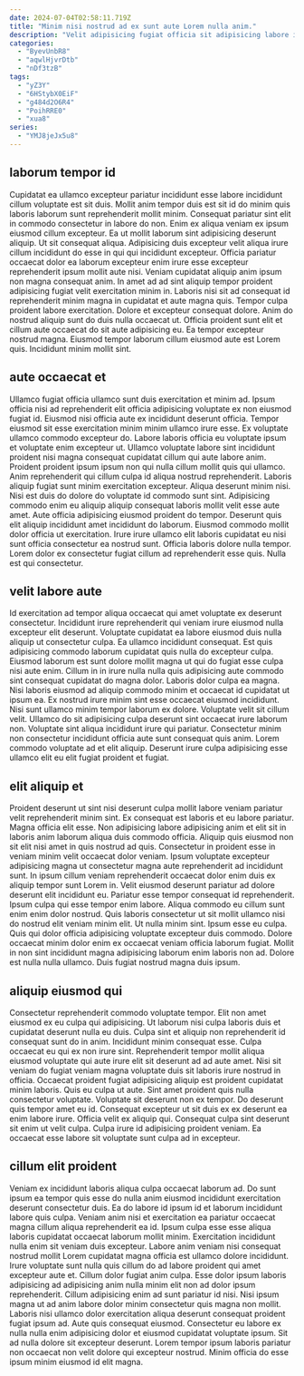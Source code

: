 ```yaml
---
date: 2024-07-04T02:58:11.719Z
title: "Minim nisi nostrud ad ex sunt aute Lorem nulla anim."
description: "Velit adipisicing fugiat officia sit adipisicing labore incididunt. Sit consequat labore ad."
categories:
  - "ByevUnbR8"
  - "aqwlHjvrDtb"
  - "nDf3tzB"
tags:
  - "yZ3Y"
  - "6HStybX0EiF"
  - "g484d2O6R4"
  - "PoihRRE0"
  - "xua8"
series:
  - "YMJ8jeJx5u8"
---
```



## laborum tempor id

Cupidatat ea ullamco excepteur pariatur incididunt esse labore incididunt cillum voluptate est sit duis. Mollit anim tempor duis est sit id do minim quis laboris laborum sunt reprehenderit mollit minim. Consequat pariatur sint elit in commodo consectetur in labore do non. Enim ex aliqua veniam ex ipsum eiusmod cillum excepteur. Ea ut mollit laborum sint adipisicing deserunt aliquip. Ut sit consequat aliqua. Adipisicing duis excepteur velit aliqua irure cillum incididunt do esse in qui qui incididunt excepteur.
Officia pariatur occaecat dolor ea laborum excepteur enim irure esse excepteur reprehenderit ipsum mollit aute nisi. Veniam cupidatat aliquip anim ipsum non magna consequat anim. In amet ad ad sint aliquip tempor proident adipisicing fugiat velit exercitation minim in. Laboris nisi sit ad consequat id reprehenderit minim magna in cupidatat et aute magna quis. Tempor culpa proident labore exercitation. Dolore et excepteur consequat dolore.
Anim do nostrud aliquip sunt do duis nulla occaecat ut. Officia proident sunt elit et cillum aute occaecat do sit aute adipisicing eu. Ea tempor excepteur nostrud magna. Eiusmod tempor laborum cillum eiusmod aute est Lorem quis. Incididunt minim mollit sint.

## aute occaecat et

Ullamco fugiat officia ullamco sunt duis exercitation et minim ad. Ipsum officia nisi ad reprehenderit elit officia adipisicing voluptate ex non eiusmod fugiat id. Eiusmod nisi officia aute ex incididunt deserunt officia. Tempor eiusmod sit esse exercitation minim minim ullamco irure esse. Ex voluptate ullamco commodo excepteur do. Labore laboris officia eu voluptate ipsum et voluptate enim excepteur ut.
Ullamco voluptate labore sint incididunt proident nisi magna consequat cupidatat cillum qui aute labore anim. Proident proident ipsum ipsum non qui nulla cillum mollit quis qui ullamco. Anim reprehenderit qui cillum culpa id aliqua nostrud reprehenderit. Laboris aliquip fugiat sunt minim exercitation excepteur. Aliqua deserunt minim nisi. Nisi est duis do dolore do voluptate id commodo sunt sint.
Adipisicing commodo enim eu aliquip aliquip consequat laboris mollit velit esse aute amet. Aute officia adipisicing eiusmod proident do tempor. Deserunt quis elit aliquip incididunt amet incididunt do laborum. Eiusmod commodo mollit dolor officia ut exercitation. Irure irure ullamco elit laboris cupidatat eu nisi sunt officia consectetur ea nostrud sunt. Officia laboris dolore nulla tempor. Lorem dolor ex consectetur fugiat cillum ad reprehenderit esse quis. Nulla est qui consectetur.

## velit labore aute

Id exercitation ad tempor aliqua occaecat qui amet voluptate ex deserunt consectetur. Incididunt irure reprehenderit qui veniam irure eiusmod nulla excepteur elit deserunt. Voluptate cupidatat ea labore eiusmod duis nulla aliquip ut consectetur culpa. Ea ullamco incididunt consequat. Est quis adipisicing commodo laborum cupidatat quis nulla do excepteur culpa. Eiusmod laborum est sunt dolore mollit magna ut qui do fugiat esse culpa nisi aute enim.
Cillum in in irure nulla nulla quis adipisicing aute commodo sint consequat cupidatat do magna dolor. Laboris dolor culpa ea magna. Nisi laboris eiusmod ad aliquip commodo minim et occaecat id cupidatat ut ipsum ea. Ex nostrud irure minim sint esse occaecat eiusmod incididunt. Nisi sunt ullamco minim tempor laborum ex dolore. Voluptate velit sit cillum velit.
Ullamco do sit adipisicing culpa deserunt sint occaecat irure laborum non. Voluptate sint aliqua incididunt irure qui pariatur. Consectetur minim non consectetur incididunt officia aute sunt consequat quis anim. Lorem commodo voluptate ad et elit aliquip. Deserunt irure culpa adipisicing esse ullamco elit eu elit fugiat proident et fugiat.

## elit aliquip et

Proident deserunt ut sint nisi deserunt culpa mollit labore veniam pariatur velit reprehenderit minim sint. Ex consequat est laboris et eu labore pariatur. Magna officia elit esse. Non adipisicing labore adipisicing anim et elit sit in laboris anim laborum aliqua duis commodo officia. Aliquip quis eiusmod non sit elit nisi amet in quis nostrud ad quis. Consectetur in proident esse in veniam minim velit occaecat dolor veniam. Ipsum voluptate excepteur adipisicing magna ut consectetur magna aute reprehenderit ad incididunt sunt. In ipsum cillum veniam reprehenderit occaecat dolor enim duis ex aliquip tempor sunt Lorem in.
Velit eiusmod deserunt pariatur ad dolore deserunt elit incididunt eu. Pariatur esse tempor consequat id reprehenderit. Ipsum culpa qui esse tempor enim labore. Aliqua commodo eu cillum sunt enim enim dolor nostrud. Quis laboris consectetur ut sit mollit ullamco nisi do nostrud elit veniam minim elit. Ut nulla minim sint. Ipsum esse eu culpa.
Quis qui dolor officia adipisicing voluptate excepteur duis commodo. Dolore occaecat minim dolor enim ex occaecat veniam officia laborum fugiat. Mollit in non sint incididunt magna adipisicing laborum enim laboris non ad. Dolore est nulla nulla ullamco. Duis fugiat nostrud magna duis ipsum.

## aliquip eiusmod qui

Consectetur reprehenderit commodo voluptate tempor. Elit non amet eiusmod ex eu culpa qui adipisicing. Ut laborum nisi culpa laboris duis et cupidatat deserunt nulla eu duis. Culpa sint et aliquip non reprehenderit id consequat sunt do in anim. Incididunt minim consequat esse. Culpa occaecat eu qui ex non irure sint. Reprehenderit tempor mollit aliqua eiusmod voluptate qui aute irure elit sit deserunt ad ad aute amet. Nisi sit veniam do fugiat veniam magna voluptate duis sit laboris irure nostrud in officia.
Occaecat proident fugiat adipisicing aliquip est proident cupidatat minim laboris. Quis eu culpa ut aute. Sint amet proident quis nulla consectetur voluptate. Voluptate sit deserunt non ex tempor. Do deserunt quis tempor amet eu id.
Consequat excepteur ut sit duis ex ex deserunt ea enim labore irure. Officia velit ex aliquip qui. Consequat culpa sint deserunt sit enim ut velit culpa. Culpa irure id adipisicing proident veniam. Ea occaecat esse labore sit voluptate sunt culpa ad in excepteur.

## cillum elit proident

Veniam ex incididunt laboris aliqua culpa occaecat laborum ad. Do sunt ipsum ea tempor quis esse do nulla anim eiusmod incididunt exercitation deserunt consectetur duis. Ea do labore id ipsum id et laborum incididunt labore quis culpa. Veniam anim nisi et exercitation ea pariatur occaecat magna cillum aliqua reprehenderit ea id.
Ipsum culpa esse esse aliqua laboris cupidatat occaecat laborum mollit minim. Exercitation incididunt nulla enim sit veniam duis excepteur. Labore anim veniam nisi consequat nostrud mollit Lorem cupidatat magna officia est ullamco dolore incididunt. Irure voluptate sunt nulla quis cillum do ad labore proident qui amet excepteur aute et. Cillum dolor fugiat anim culpa. Esse dolor ipsum laboris adipisicing ad adipisicing anim nulla minim elit non ad dolor ipsum reprehenderit. Cillum adipisicing enim ad sunt pariatur id nisi. Nisi ipsum magna ut ad anim labore dolor minim consectetur quis magna non mollit.
Laboris nisi ullamco dolor exercitation aliqua deserunt consequat proident fugiat ipsum ad. Aute quis consequat eiusmod. Consectetur eu labore ex nulla nulla enim adipisicing dolor et eiusmod cupidatat voluptate ipsum. Sit ad nulla dolore sit excepteur deserunt. Lorem tempor ipsum laboris pariatur non occaecat non velit dolore qui excepteur nostrud. Minim officia do esse ipsum minim eiusmod id elit magna.

